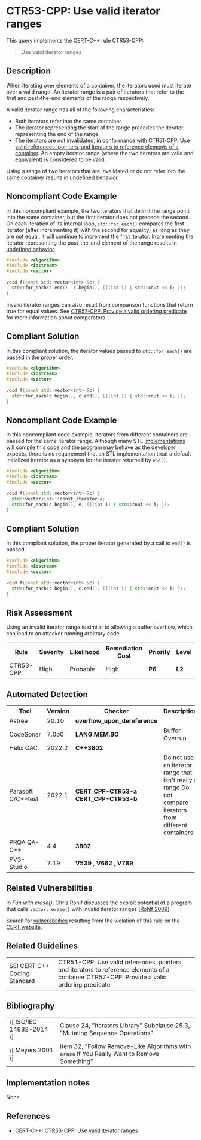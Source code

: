 # CTR53-CPP: Use valid iterator ranges

This query implements the CERT-C++ rule CTR53-CPP:

> Use valid iterator ranges


## Description

When iterating over elements of a container, the iterators used must iterate over a valid range. An iterator range is a pair of iterators that refer to the first and past-the-end elements of the range respectively.

A valid iterator range has all of the following characteristics:

* Both iterators refer into the same container.
* The iterator representing the start of the range precedes the iterator representing the end of the range.
* The iterators are not invalidated, in conformance with [CTR51-CPP. Use valid references, pointers, and iterators to reference elements of a container](https://wiki.sei.cmu.edu/confluence/display/cplusplus/CTR51-CPP.+Use+valid+references%2C+pointers%2C+and+iterators+to+reference+elements+of+a+container).
An empty iterator range (where the two iterators are valid and equivalent) is considered to be valid.

Using a range of two iterators that are invalidated or do not refer into the same container results in [undefined behavior](https://wiki.sei.cmu.edu/confluence/display/cplusplus/BB.+Definitions#BB.Definitions-undefinedbehavior).

## Noncompliant Code Example

In this noncompliant example, the two iterators that delimit the range point into the same container, but the first iterator does not precede the second. On each iteration of its internal loop, `std::for_each()` compares the first iterator (after incrementing it) with the second for equality; as long as they are not equal, it will continue to increment the first iterator. Incrementing the iterator representing the past-the-end element of the range results in [undefined behavior](https://wiki.sei.cmu.edu/confluence/display/cplusplus/BB.+Definitions#BB.Definitions-undefinedbehavior).

```cpp
#include <algorithm>
#include <iostream>
#include <vector>
 
void f(const std::vector<int> &c) {
  std::for_each(c.end(), c.begin(), [](int i) { std::cout << i; });
}
```
Invalid iterator ranges can also result from comparison functions that return true for equal values. See [CTR57-CPP. Provide a valid ordering predicate](https://wiki.sei.cmu.edu/confluence/display/cplusplus/CTR57-CPP.+Provide+a+valid+ordering+predicate) for more information about comparators.

## Compliant Solution

In this compliant solution, the iterator values passed to `std::for_each()` are passed in the proper order.

```cpp
#include <algorithm>
#include <iostream>
#include <vector>
 
void f(const std::vector<int> &c) {
  std::for_each(c.begin(), c.end(), [](int i) { std::cout << i; });
}
```

## Noncompliant Code Example

In this noncompliant code example, iterators from different containers are passed for the same iterator range. Although many STL [implementations](https://wiki.sei.cmu.edu/confluence/display/cplusplus/BB.+Definitions) will compile this code and the program may behave as the developer expects, there is no requirement that an STL implementation treat a default-initialized iterator as a synonym for the iterator returned by `end()`.

```cpp
#include <algorithm>
#include <iostream>
#include <vector>
 
void f(const std::vector<int> &c) {
  std::vector<int>::const_iterator e;
  std::for_each(c.begin(), e, [](int i) { std::cout << i; });
}
```

## Compliant Solution

In this compliant solution, the proper iterator generated by a call to `end()` is passed.

```cpp
#include <algorithm>
#include <iostream>
#include <vector>
 
void f(const std::vector<int> &c) {
  std::for_each(c.begin(), c.end(), [](int i) { std::cout << i; });
}

```

## Risk Assessment

Using an invalid iterator range is similar to allowing a buffer overflow, which can lead to an attacker running arbitrary code.

<table> <tbody> <tr> <th> Rule </th> <th> Severity </th> <th> Likelihood </th> <th> Remediation Cost </th> <th> Priority </th> <th> Level </th> </tr> <tr> <td> CTR53-CPP </td> <td> High </td> <td> Probable </td> <td> High </td> <td> <strong>P6</strong> </td> <td> <strong>L2</strong> </td> </tr> </tbody> </table>


## Automated Detection

<table> <tbody> <tr> <th> Tool </th> <th> Version </th> <th> Checker </th> <th> Description </th> </tr> <tr> <td> <a> Astrée </a> </td> <td> 20.10 </td> <td> <strong>overflow_upon_dereference</strong> </td> <td> </td> </tr> <tr> <td> <a> CodeSonar </a> </td> <td> 7.0p0 </td> <td> <strong>LANG.MEM.BO</strong> </td> <td> Buffer Overrun </td> </tr> <tr> <td> <a> Helix QAC </a> </td> <td> 2022.2 </td> <td> <strong>C++3802</strong> </td> <td> </td> </tr> <tr> <td> <a> Parasoft C/C++test </a> </td> <td> 2022.1 </td> <td> <strong>CERT_CPP-CTR53-a</strong> <strong>CERT_CPP-CTR53-b</strong> </td> <td> Do not use an iterator range that isn't really a range Do not compare iterators from different containers </td> </tr> <tr> <td> <a> PRQA QA-C++ </a> </td> <td> 4.4 </td> <td> <strong>3802 </strong> </td> <td> </td> </tr> <tr> <td> <a> PVS-Studio </a> </td> <td> 7.19 </td> <td> <strong>V539<a></a></strong> , <strong>V662<a></a></strong> , <strong><a>V789</a></strong> </td> <td> </td> </tr> </tbody> </table>


## Related Vulnerabilities

In *Fun with erase()*, Chris Rohlf discusses the exploit potential of a program that calls `vector::erase()` with invalid iterator ranges \[[Rohlf 2009](https://wiki.sei.cmu.edu/confluence/display/cplusplus/AA.+Bibliography#AA.Bibliography-rohlf2009)\].

Search for [vulnerabilities](https://wiki.sei.cmu.edu/confluence/display/cplusplus/BB.+Definitions) resulting from the violation of this rule on the [CERT website](https://www.kb.cert.org/vulnotes/bymetric?searchview&query=FIELD+KEYWORDS+contains+CTR53-CPP).

## Related Guidelines

<table> <tbody> <tr> <td> <a> SEI CERT C++ Coding Standard </a> </td> <td> <a> CTR51-CPP. Use valid references, pointers, and iterators to reference elements of a container </a> <a> CTR57-CPP. Provide a valid ordering predicate </a> </td> </tr> </tbody> </table>


## Bibliography

<table> <tbody> <tr> <td> \[ <a> ISO/IEC 14882-2014 </a> \] </td> <td> Clause 24, "Iterators Library" Subclause 25.3, "Mutating Sequence Operations" </td> </tr> <tr> <td> \[ <a> Meyers 2001 </a> \] </td> <td> Item 32, "Follow Remove-Like Algorithms with <code>erase</code> If You Really Want to Remove Something" </td> </tr> </tbody> </table>


## Implementation notes

None

## References

* CERT-C++: [CTR53-CPP: Use valid iterator ranges](https://wiki.sei.cmu.edu/confluence/pages/viewpage.action?pageId=88046682)
